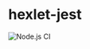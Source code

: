 # hexlet-jest
![Node.js CI](https://github.com/anatoliy0707/hexlet-jest/workflows/Node.js%20CI/badge.svg)
